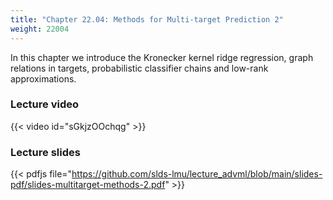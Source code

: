 ```yaml
---
title: "Chapter 22.04: Methods for Multi-target Prediction 2"
weight: 22004
---
```

In this chapter we introduce the Kronecker kernel ridge regression, graph relations in targets, probabilistic classifier chains and low-rank approximations. 
<!--more-->

### Lecture video

{{< video id="sGkjzOOchqg" >}}

### Lecture slides

{{< pdfjs file="https://github.com/slds-lmu/lecture_advml/blob/main/slides-pdf/slides-multitarget-methods-2.pdf" >}}
